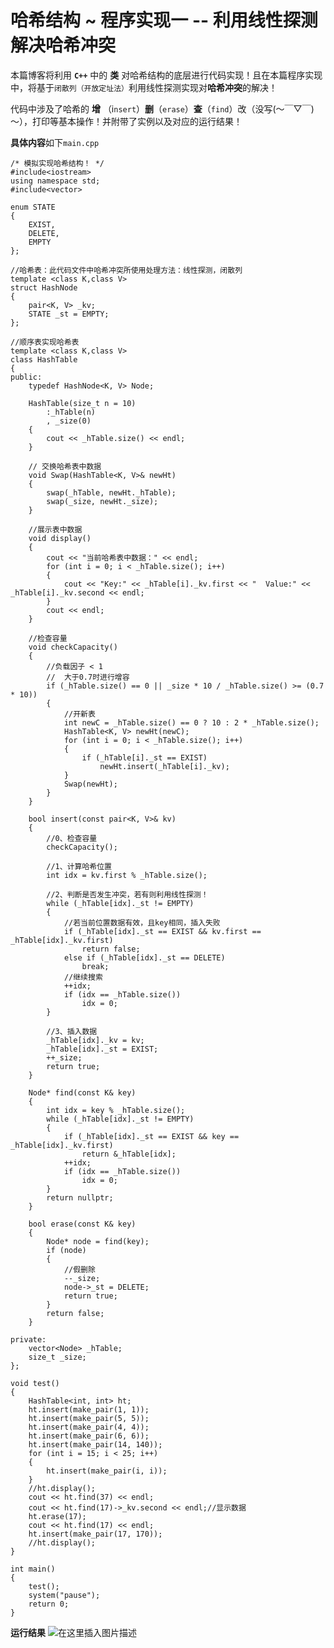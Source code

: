 # 哈希结构 ~ 程序实现一 -- 利用线性探测解决哈希冲突

本篇博客将利用 **`C++`** 中的 **类** 对哈希结构的底层进行代码实现！且在本篇程序实现中，将基于`闭散列（开放定址法）`利用线性探测实现对**哈希冲突**的解决！

代码中涉及了哈希的 **增** （i`nsert`）**删**（`erase`）**查**（`find`）改（没写(～￣▽￣)～），打印等基本操作！并附带了实例以及对应的运行结果！

**具体内容**如下`main.cpp`


	
	/* 模拟实现哈希结构！ */
	#include<iostream>
	using namespace std;
	#include<vector>
	
	enum STATE
	{
		EXIST,
		DELETE,
		EMPTY
	};
	
	//哈希表：此代码文件中哈希冲突所使用处理方法：线性探测，闭散列
	template <class K,class V>
	struct HashNode
	{
		pair<K, V> _kv;
		STATE _st = EMPTY;
	};
	
	//顺序表实现哈希表
	template <class K,class V>
	class HashTable
	{
	public:
		typedef HashNode<K, V> Node;
	
		HashTable(size_t n = 10)
			:_hTable(n)
			, _size(0)
		{
			cout << _hTable.size() << endl;
		}
	
		// 交换哈希表中数据
		void Swap(HashTable<K, V>& newHt)
		{
			swap(_hTable, newHt._hTable);
			swap(_size, newHt._size);
		}
	
		//展示表中数据
		void display()
		{
			cout << "当前哈希表中数据：" << endl;
			for (int i = 0; i < _hTable.size(); i++)
			{
				cout << "Key:" << _hTable[i]._kv.first << "  Value:" << _hTable[i]._kv.second << endl;
			}
			cout << endl;
		}
	
		//检查容量
		void checkCapacity()
		{
			//负载因子 < 1
			//  大于0.7时进行增容
			if (_hTable.size() == 0 || _size * 10 / _hTable.size() >= (0.7 * 10))
			{
				//开新表
				int newC = _hTable.size() == 0 ? 10 : 2 * _hTable.size();
				HashTable<K, V> newHt(newC);
				for (int i = 0; i < _hTable.size(); i++)
				{
					if (_hTable[i]._st == EXIST)
						newHt.insert(_hTable[i]._kv);
				}
				Swap(newHt);
			}
		}
	
		bool insert(const pair<K, V>& kv)
		{
			//0、检查容量
			checkCapacity();
	
			//1、计算哈希位置
			int idx = kv.first % _hTable.size();
	
			//2、判断是否发生冲突，若有则利用线性探测！
			while (_hTable[idx]._st != EMPTY)
			{
				//若当前位置数据有效，且key相同，插入失败
				if (_hTable[idx]._st == EXIST && kv.first == _hTable[idx]._kv.first)
					return false;
				else if (_hTable[idx]._st == DELETE)
					break;
				//继续搜索
				++idx;
				if (idx == _hTable.size())
					idx = 0;
			}
	
			//3、插入数据
			_hTable[idx]._kv = kv;
			_hTable[idx]._st = EXIST;
			++_size;
			return true;
		}
	
		Node* find(const K& key)
		{
			int idx = key % _hTable.size();
			while (_hTable[idx]._st != EMPTY)
			{
				if (_hTable[idx]._st == EXIST && key == _hTable[idx]._kv.first)
					return &_hTable[idx];
				++idx;
				if (idx == _hTable.size())
					idx = 0;
			}
			return nullptr;
		}
	
		bool erase(const K& key)
		{
			Node* node = find(key);
			if (node)
			{
				//假删除
				--_size;
				node->_st = DELETE;
				return true;
			}
			return false;
		}
	
	private:
		vector<Node> _hTable;
		size_t _size;
	};
	
	void test()
	{
		HashTable<int, int> ht;
		ht.insert(make_pair(1, 1));
		ht.insert(make_pair(5, 5));
		ht.insert(make_pair(4, 4));
		ht.insert(make_pair(6, 6));
		ht.insert(make_pair(14, 140));
		for (int i = 15; i < 25; i++)
		{
			ht.insert(make_pair(i, i));
		}
		//ht.display();
		cout << ht.find(37) << endl;
		cout << ht.find(17)->_kv.second << endl;//显示数据
		ht.erase(17);
		cout << ht.find(17) << endl;
		ht.insert(make_pair(17, 170));
		//ht.display();
	}
	
	int main()
	{
		test();
		system("pause");
		return 0;
	}


**运行结果**
![在这里插入图片描述](https://img-blog.csdnimg.cn/82e552ca656f460cb43045c51ca28df5.png)
